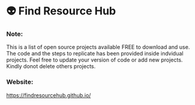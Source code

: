 # 👽 Find Resource Hub

### Note:
This is a list of open source projects available FREE to download and use. The code and the steps to replicate has been provided inside indvidual projects. Feel free to update your version of code or add new projects. Kindly donot delete others projects.

### Website:
https://findresourcehub.github.io/

